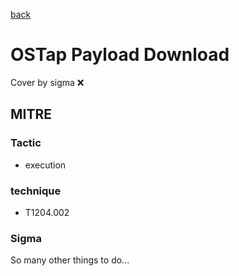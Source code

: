 [back](../index.md)
# OSTap Payload Download
Cover by sigma :x: 

## MITRE
### Tactic
  - execution

### technique
  - T1204.002

### Sigma

 So many other things to do...